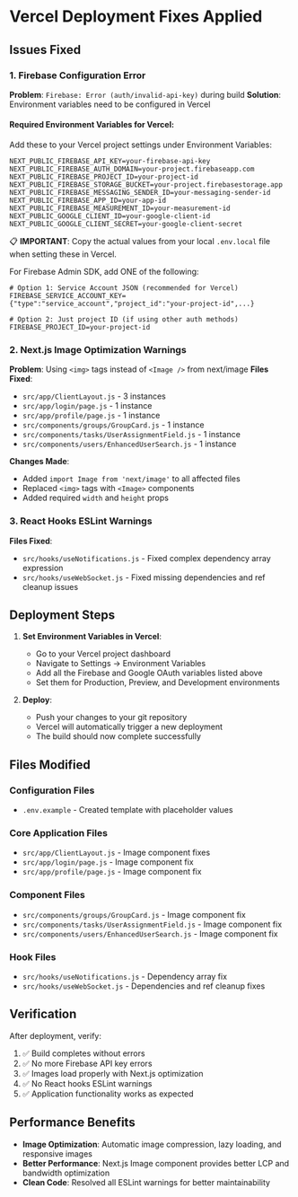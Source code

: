 # Vercel Deployment Fixes Applied

## Issues Fixed

### 1. Firebase Configuration Error
**Problem**: `Firebase: Error (auth/invalid-api-key)` during build
**Solution**: Environment variables need to be configured in Vercel

#### Required Environment Variables for Vercel:
Add these to your Vercel project settings under Environment Variables:

```
NEXT_PUBLIC_FIREBASE_API_KEY=your-firebase-api-key
NEXT_PUBLIC_FIREBASE_AUTH_DOMAIN=your-project.firebaseapp.com  
NEXT_PUBLIC_FIREBASE_PROJECT_ID=your-project-id
NEXT_PUBLIC_FIREBASE_STORAGE_BUCKET=your-project.firebasestorage.app
NEXT_PUBLIC_FIREBASE_MESSAGING_SENDER_ID=your-messaging-sender-id
NEXT_PUBLIC_FIREBASE_APP_ID=your-app-id
NEXT_PUBLIC_FIREBASE_MEASUREMENT_ID=your-measurement-id
NEXT_PUBLIC_GOOGLE_CLIENT_ID=your-google-client-id
NEXT_PUBLIC_GOOGLE_CLIENT_SECRET=your-google-client-secret
```

📋 **IMPORTANT**: Copy the actual values from your local `.env.local` file when setting these in Vercel.

For Firebase Admin SDK, add ONE of the following:
```
# Option 1: Service Account JSON (recommended for Vercel)
FIREBASE_SERVICE_ACCOUNT_KEY={"type":"service_account","project_id":"your-project-id",...}

# Option 2: Just project ID (if using other auth methods)  
FIREBASE_PROJECT_ID=your-project-id
```

### 2. Next.js Image Optimization Warnings
**Problem**: Using `<img>` tags instead of `<Image />` from next/image
**Files Fixed**:
- `src/app/ClientLayout.js` - 3 instances
- `src/app/login/page.js` - 1 instance  
- `src/app/profile/page.js` - 1 instance
- `src/components/groups/GroupCard.js` - 1 instance
- `src/components/tasks/UserAssignmentField.js` - 1 instance
- `src/components/users/EnhancedUserSearch.js` - 1 instance

**Changes Made**: 
- Added `import Image from 'next/image'` to all affected files
- Replaced `<img>` tags with `<Image>` components
- Added required `width` and `height` props

### 3. React Hooks ESLint Warnings
**Files Fixed**:
- `src/hooks/useNotifications.js` - Fixed complex dependency array expression
- `src/hooks/useWebSocket.js` - Fixed missing dependencies and ref cleanup issues

## Deployment Steps

1. **Set Environment Variables in Vercel**:
   - Go to your Vercel project dashboard  
   - Navigate to Settings → Environment Variables
   - Add all the Firebase and Google OAuth variables listed above
   - Set them for Production, Preview, and Development environments

2. **Deploy**:
   - Push your changes to your git repository
   - Vercel will automatically trigger a new deployment
   - The build should now complete successfully

## Files Modified

### Configuration Files
- `.env.example` - Created template with placeholder values

### Core Application Files  
- `src/app/ClientLayout.js` - Image component fixes
- `src/app/login/page.js` - Image component fix
- `src/app/profile/page.js` - Image component fix

### Component Files
- `src/components/groups/GroupCard.js` - Image component fix
- `src/components/tasks/UserAssignmentField.js` - Image component fix  
- `src/components/users/EnhancedUserSearch.js` - Image component fix

### Hook Files
- `src/hooks/useNotifications.js` - Dependency array fix
- `src/hooks/useWebSocket.js` - Dependencies and ref cleanup fixes

## Verification

After deployment, verify:
1. ✅ Build completes without errors
2. ✅ No more Firebase API key errors
3. ✅ Images load properly with Next.js optimization
4. ✅ No React hooks ESLint warnings
5. ✅ Application functionality works as expected

## Performance Benefits

- **Image Optimization**: Automatic image compression, lazy loading, and responsive images
- **Better Performance**: Next.js Image component provides better LCP and bandwidth optimization
- **Clean Code**: Resolved all ESLint warnings for better maintainability
